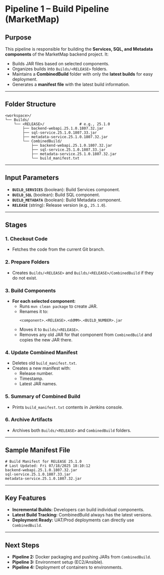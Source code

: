 
# Pipeline 1 – Build Pipeline (MarketMap)

## Purpose
This pipeline is responsible for building the **Services, SQL, and Metadata components** of the MarketMap backend project. It:
- Builds JAR files based on selected components.
- Organizes builds into `Builds/<RELEASE>` folders.
- Maintains a **CombinedBuild** folder with only the **latest builds** for easy deployment.
- Generates a **manifest file** with the latest build information.

---

## Folder Structure
```
<workspace>/
└── Builds/
    └── <RELEASE>/                # e.g., 25.1.0
        ├── backend-webapi.25.1.0.1807.32.jar
        ├── sql-service.25.1.0.1807.33.jar
        ├── metadata-service.25.1.0.1807.32.jar
        └── CombinedBuild/
            ├── backend-webapi.25.1.0.1807.32.jar
            ├── sql-service.25.1.0.1807.33.jar
            ├── metadata-service.25.1.0.1807.32.jar
            └── build_manifest.txt
```

---

## Input Parameters
- **`BUILD_SERVICES`** (boolean): Build Services component.
- **`BUILD_SQL`** (boolean): Build SQL component.
- **`BUILD_METADATA`** (boolean): Build Metadata component.
- **`RELEASE`** (string): Release version (e.g., `25.1.0`).

---

## Stages

### 1. Checkout Code
- Fetches the code from the current Git branch.

### 2. Prepare Folders
- Creates `Builds/<RELEASE>` and `Builds/<RELEASE>/CombinedBuild` if they do not exist.

### 3. Build Components
- **For each selected component:**
  - Runs `mvn clean package` to create JAR.
  - Renames it to:  
    ```
    <component>.<RELEASE>.<ddMM>.<BUILD_NUMBER>.jar
    ```
  - Moves it to `Builds/<RELEASE>`.
  - Removes any old JAR for that component from `CombinedBuild` and copies the new JAR there.

### 4. Update Combined Manifest
- Deletes old `build_manifest.txt`.
- Creates a new manifest with:
  - Release number.
  - Timestamp.
  - Latest JAR names.

### 5. Summary of Combined Build
- Prints `build_manifest.txt` contents in Jenkins console.

### 6. Archive Artifacts
- Archives both `Builds/<RELEASE>` and `CombinedBuild` folders.

---

## Sample Manifest File
```
# Build Manifest for RELEASE 25.1.0
# Last Updated: Fri 07/18/2025 18:10:12
backend-webapi.25.1.0.1807.32.jar
sql-service.25.1.0.1807.33.jar
metadata-service.25.1.0.1807.32.jar
```

---

## Key Features
- **Incremental Builds:** Developers can build individual components.
- **Latest Build Tracking:** CombinedBuild always has the latest versions.
- **Deployment Ready:** UAT/Prod deployments can directly use `CombinedBuild`.

---

## Next Steps
- **Pipeline 2:** Docker packaging and pushing JARs from `CombinedBuild`.
- **Pipeline 3:** Environment setup (EC2/Ansible).
- **Pipeline 4:** Deployment of containers to environments.
